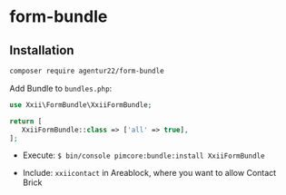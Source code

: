 # form-bundle 

## Installation

``` bash
composer require agentur22/form-bundle
```

Add Bundle to `bundles.php`:
```php
use Xxii\FormBundle\XxiiFormBundle;

return [
   XxiiFormBundle::class => ['all' => true],
];
```

- Execute: `$ bin/console pimcore:bundle:install XxiiFormBundle`


- Include: `xxiicontact` in Areablock, where you want to allow Contact Brick